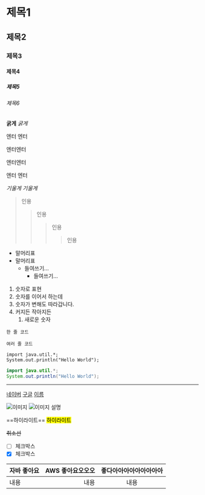 <!-- https://www.markdownguide.org/cheat-sheet/ -->
<!-- headline 또는 heading -->
# 제목1
## 제목2
### 제목3
<!-- 일반적으로 velog, notion은 3까지 지원함 -->
#### 제목4
##### 제목5
###### 제목6

<!-- bold 굵게 -->
**굵게**
_굵게_

<!-- enter 1개는 무시된다 -->
엔터
엔터

엔터엔터

엔터엔터

엔터
엔터

<!-- italic 기울게 -->
*기울게*
_기울게_

> 인용
>> 인용
>>> 인용
>>>> 인용

* 말머리표
* 말머리표
    * 들여쓰기...
        * 들여쓰기...

1. 숫자로 표현
2. 숫자를 이어서 하는데
1. 숫자가 변해도 따라갑니다.
10. 커지든 작아지든
    1. 새로운 숫자
    <!-- 들여쓰기의 경우에는 1로만 시작 가능 -->

`한 줄 코드`

```
여러 줄 코드
```

```
import java.util.*;
System.out.println("Hello World");
```

<!-- 컬러셋 차이 -->
```java
import java.util.*;
System.out.println("Hello World");
```

<!-- 가로 구분선 -->
---

<!-- 세로 구분선은 없어 -->
[네이버](https://naver.com)
[구글](https://google.com)
[이름](주소)

![이미지](https://plus.unsplash.com/premium_photo-1752521132303-15829446682e?w=900&auto=format&fit=crop&q=60&ixlib=rb-4.1.0&ixid=M3wxMjA3fDB8MHxmZWF0dXJlZC1waG90b3MtZmVlZHwxfHx8ZW58MHx8fHx8)
![이미지 설명](주소)

==하이라이트==
<mark>하이라이트</mark>

~~취소선~~

- [ ] 체크박스
- [x] 체크박스

|자바 좋아요|AWS 좋아요오오오|좋다아아아아아아아아아|
|:---------|--------------:|:-------------------:|
|내용|내용|내용|